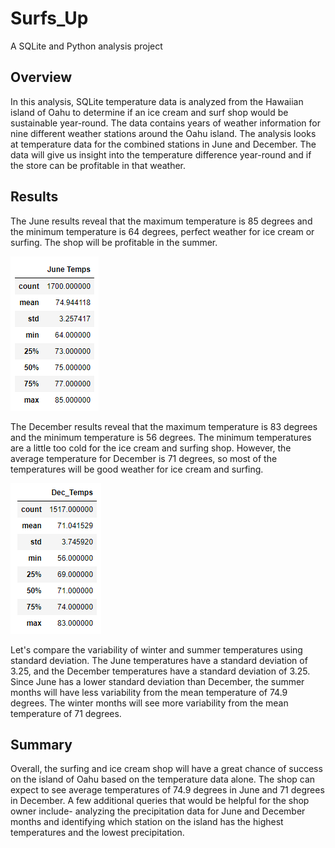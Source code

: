 # Surfs_Up
A SQLite and Python analysis project
## Overview
In this analysis, SQLite temperature data is analyzed from the Hawaiian island of Oahu to determine if an ice cream and surf shop would be sustainable year-round. The data contains years of weather information for nine different weather stations around the Oahu island. The analysis looks at temperature data for the combined stations in June and December. The data will give us insight into the temperature difference year-round and if the store can be profitable in that weather.  

## Results
The June results reveal that the maximum temperature is 85 degrees and the minimum temperature is 64 degrees, perfect weather for ice cream or surfing. The shop will be profitable in the summer. 

![June_Temps](https://raw.githubusercontent.com/jmsuarez1997/Surfs_Up/main/Resources/June_Temps.png)

The December results reveal that the maximum temperature is 83 degrees and the minimum temperature is 56 degrees. The minimum temperatures are a little too cold for the ice cream and surfing shop. However, the average temperature for December is 71 degrees, so most of the temperatures will be good weather for ice cream and surfing. 

![Dec_Temps](https://raw.githubusercontent.com/jmsuarez1997/Surfs_Up/main/Resources/Dec_Temps.png)

Let's compare the variability of winter and summer temperatures using standard deviation. The June temperatures have a standard deviation of 3.25, and the December temperatures have a standard deviation of 3.25. Since June has a lower standard deviation than December, the summer months will have less variability from the mean temperature of 74.9 degrees. The winter months will see more variability from the mean temperature of 71 degrees.

## Summary
Overall, the surfing and ice cream shop will have a great chance of success on the island of Oahu based on the temperature data alone. The shop can expect to see average temperatures of 74.9 degrees in June and 71 degrees in December. A few additional queries that would be helpful for the shop owner include- analyzing the precipitation data for June and December months and identifying which station on the island has the highest temperatures and the lowest precipitation. 